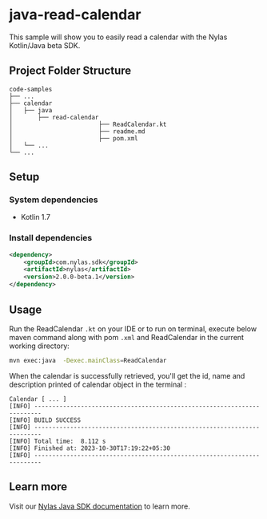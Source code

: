 # java-read-calendar

This sample will show you to easily read a calendar with the Nylas Kotlin/Java beta SDK.

## Project Folder Structure

```text
code-samples
├── ...
├── calendar                   
│   ├── java          
│       ├── read-calendar
│                        ├── ReadCalendar.kt
│                        ├── readme.md
│                        ├── pom.xml                                                        
│   └── ...              
└── ...
```

## Setup

### System dependencies

- Kotlin 1.7

### Install dependencies

```xml
<dependency>
    <groupId>com.nylas.sdk</groupId>
    <artifactId>nylas</artifactId>
    <version>2.0.0-beta.1</version>
</dependency>
```

## Usage

Run the ReadCalendar `.kt` on your IDE or to run on terminal, execute below maven command along with pom `.xml` and ReadCalendar in the current working directory:

```bash
mvn exec:java  -Dexec.mainClass=ReadCalendar
```

When the calendar is successfully retrieved, you'll get the id, name and description printed of calendar object in the terminal :

```text
Calendar [ ... ]
[INFO] ------------------------------------------------------------------------
[INFO] BUILD SUCCESS
[INFO] ------------------------------------------------------------------------
[INFO] Total time:  8.112 s
[INFO] Finished at: 2023-10-30T17:19:22+05:30
[INFO] ------------------------------------------------------------------------
```

## Learn more

Visit our [Nylas Java SDK documentation](https://developer.nylas.com/docs/developer-tools/sdk/java-sdk/) to learn more.